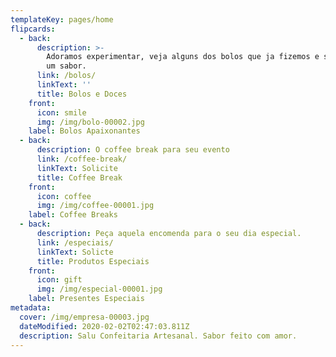 ```yaml
---
templateKey: pages/home
flipcards:
  - back:
      description: >-
        Adoramos experimentar, veja alguns dos bolos que ja fizemos e solicite
        um sabor.
      link: /bolos/
      linkText: ''
      title: Bolos e Doces
    front:
      icon: smile
      img: /img/bolo-00002.jpg
    label: Bolos Apaixonantes
  - back:
      description: O coffee break para seu evento
      link: /coffee-break/
      linkText: Solicite
      title: Coffee Break
    front:
      icon: coffee
      img: /img/coffee-00001.jpg
    label: Coffee Breaks
  - back:
      description: Peça aquela encomenda para o seu dia especial.
      link: /especiais/
      linkText: Solicte
      title: Produtos Especiais
    front:
      icon: gift
      img: /img/especial-00001.jpg
    label: Presentes Especiais
metadata:
  cover: /img/empresa-00003.jpg
  dateModified: 2020-02-02T02:47:03.811Z
  description: Salu Confeitaria Artesanal. Sabor feito com amor.
---
```



